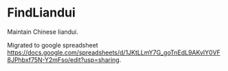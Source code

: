 # FindLiandui
Maintain Chinese liandui.

Migrated to google spreadsheet https://docs.google.com/spreadsheets/d/1JKtLLmY7G_goTnEdL9AKvlY0VF8JPhbxf75N-Y2mFso/edit?usp=sharing.
